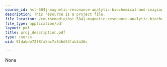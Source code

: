 ```yaml
---
course_id: hst-584j-magnetic-resonance-analytic-biochemical-and-imaging-techniques-spring-2006
description: This resource is a project file.
file_location: /coursemedia/hst-584j-magnetic-resonance-analytic-biochemical-and-imaging-techniques-spring-2006/9fdabde72f8fa5ac7a846d93fab3a36c_proj_description.pdf
file_type: application/pdf
layout: pdf
title: proj_description.pdf
type: course
uid: 9fdabde72f8fa5ac7a846d93fab3a36c

---
```

None